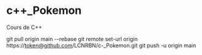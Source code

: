 # c++_Pokemon
Cours de C++

git pull origin main --rebase
git remote set-url origin https://token@github.com/LCNRBN/c-_Pokemon.git
git push -u origin main
